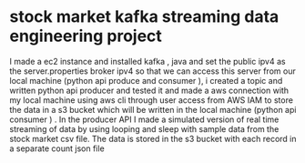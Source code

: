 # stock market kafka streaming data engineering project
I made a ec2 instance and installed kafka , java and set the public ipv4 as the server.properties broker ipv4 so that we can access this server from our local machine (python api produce and consumer ), i created a topic and written python api producer and tested it and made a aws connection with my local machine using aws cli through user access from AWS IAM to store the data in a s3 bucket which will be written in the local machine (python api consumer ) . In the producer API I made a simulated version of real time streaming of data by using looping and sleep with sample data from the stock market csv file. The data is stored in the s3 bucket with each record in a separate count json file
